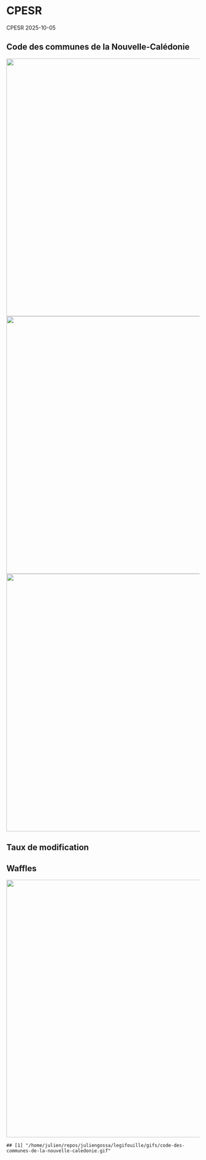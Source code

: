 CPESR
================
CPESR
2025-10-05

## Code des communes de la Nouvelle-Calédonie

<img src="/home/julien/repos/juliengossa/legifouille/codes/code-des-communes-de-la-nouvelle-caledonie/legifouille-code_files/figure-gfm/versions-1.png" width="672" />

<img src="/home/julien/repos/juliengossa/legifouille/codes/code-des-communes-de-la-nouvelle-caledonie/legifouille-code_files/figure-gfm/modifications-1.png" width="672" />
<img src="/home/julien/repos/juliengossa/legifouille/codes/code-des-communes-de-la-nouvelle-caledonie/legifouille-code_files/figure-gfm/taille_modifications-1.png" width="672" />

## Taux de modification

## Waffles

<img src="/home/julien/repos/juliengossa/legifouille/codes/code-des-communes-de-la-nouvelle-caledonie/legifouille-code_files/figure-gfm/unnamed-chunk-4-1.png" width="672" />

    ## [1] "/home/julien/repos/juliengossa/legifouille/gifs/code-des-communes-de-la-nouvelle-caledonie.gif"
